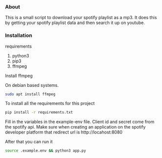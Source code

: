 ### About
This is a small script to download your spotify playlist as a mp3. It does this by getting your spotify playlist data and then search it up on youtube. 
### Installation
requirements
1. python3
2. pip3
3. ffmpeg

Install ffmpeg

On debian based systems.
```bash
sudo apt install ffmpeg
```

To install all the requirements for this project
```bash
pip install -r requirements.txt
```

Fill in the variables in the example-env file.
Client id and secret come from the spotify api. 
Make sure when creating an application on the spotify developer platform that redirect url is http://locahost:8080

After that you can run it
```bash
source .example.env && python3 app.py
```
